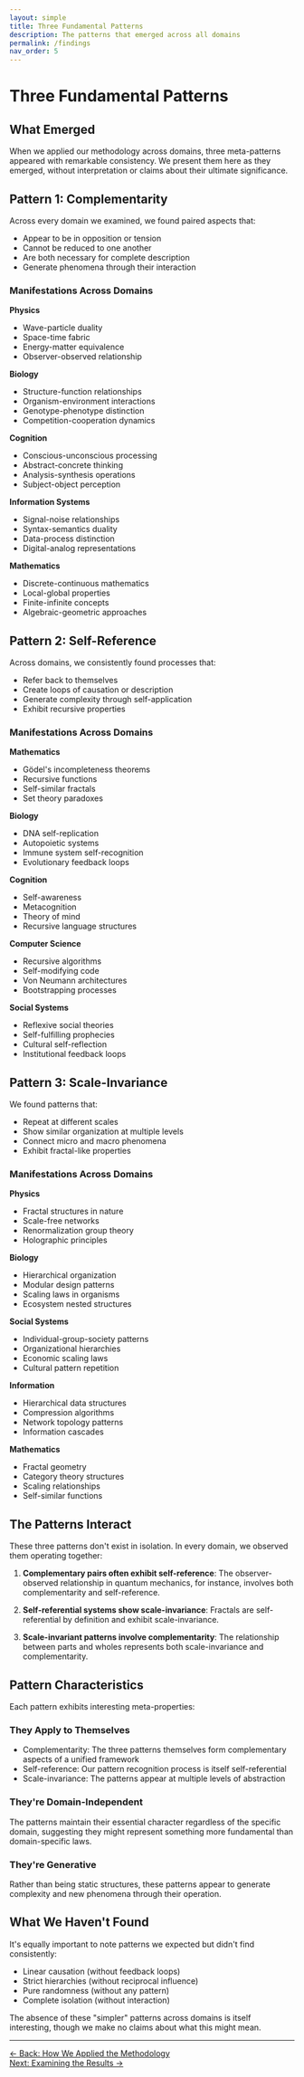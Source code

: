 ```yaml
---
layout: simple
title: Three Fundamental Patterns
description: The patterns that emerged across all domains
permalink: /findings
nav_order: 5
---
```


# Three Fundamental Patterns

## What Emerged

When we applied our methodology across domains, three meta-patterns appeared with remarkable consistency. We present them here as they emerged, without interpretation or claims about their ultimate significance.

## Pattern 1: Complementarity

Across every domain we examined, we found paired aspects that:
- Appear to be in opposition or tension
- Cannot be reduced to one another  
- Are both necessary for complete description
- Generate phenomena through their interaction

### Manifestations Across Domains

**Physics**
- Wave-particle duality
- Space-time fabric
- Energy-matter equivalence
- Observer-observed relationship

**Biology**
- Structure-function relationships
- Organism-environment interactions
- Genotype-phenotype distinction
- Competition-cooperation dynamics

**Cognition**
- Conscious-unconscious processing
- Abstract-concrete thinking
- Analysis-synthesis operations
- Subject-object perception

**Information Systems**
- Signal-noise relationships
- Syntax-semantics duality
- Data-process distinction
- Digital-analog representations

**Mathematics**
- Discrete-continuous mathematics
- Local-global properties
- Finite-infinite concepts
- Algebraic-geometric approaches

## Pattern 2: Self-Reference

Across domains, we consistently found processes that:
- Refer back to themselves
- Create loops of causation or description
- Generate complexity through self-application
- Exhibit recursive properties

### Manifestations Across Domains

**Mathematics**
- Gödel's incompleteness theorems
- Recursive functions
- Self-similar fractals
- Set theory paradoxes

**Biology**  
- DNA self-replication
- Autopoietic systems
- Immune system self-recognition
- Evolutionary feedback loops

**Cognition**
- Self-awareness
- Metacognition
- Theory of mind
- Recursive language structures

**Computer Science**
- Recursive algorithms
- Self-modifying code
- Von Neumann architectures
- Bootstrapping processes

**Social Systems**
- Reflexive social theories
- Self-fulfilling prophecies
- Cultural self-reflection
- Institutional feedback loops

## Pattern 3: Scale-Invariance

We found patterns that:
- Repeat at different scales
- Show similar organization at multiple levels
- Connect micro and macro phenomena
- Exhibit fractal-like properties

### Manifestations Across Domains

**Physics**
- Fractal structures in nature
- Scale-free networks
- Renormalization group theory
- Holographic principles

**Biology**
- Hierarchical organization
- Modular design patterns
- Scaling laws in organisms
- Ecosystem nested structures

**Social Systems**
- Individual-group-society patterns
- Organizational hierarchies
- Economic scaling laws
- Cultural pattern repetition

**Information**
- Hierarchical data structures
- Compression algorithms
- Network topology patterns
- Information cascades

**Mathematics**
- Fractal geometry
- Category theory structures
- Scaling relationships
- Self-similar functions

## The Patterns Interact

These three patterns don't exist in isolation. In every domain, we observed them operating together:

1. **Complementary pairs often exhibit self-reference**: The observer-observed relationship in quantum mechanics, for instance, involves both complementarity and self-reference.

2. **Self-referential systems show scale-invariance**: Fractals are self-referential by definition and exhibit scale-invariance.

3. **Scale-invariant patterns involve complementarity**: The relationship between parts and wholes represents both scale-invariance and complementarity.

## Pattern Characteristics

Each pattern exhibits interesting meta-properties:

### They Apply to Themselves
- Complementarity: The three patterns themselves form complementary aspects of a unified framework
- Self-reference: Our pattern recognition process is itself self-referential
- Scale-invariance: The patterns appear at multiple levels of abstraction

### They're Domain-Independent
The patterns maintain their essential character regardless of the specific domain, suggesting they might represent something more fundamental than domain-specific laws.

### They're Generative
Rather than being static structures, these patterns appear to generate complexity and new phenomena through their operation.

## What We Haven't Found

It's equally important to note patterns we expected but didn't find consistently:
- Linear causation (without feedback loops)
- Strict hierarchies (without reciprocal influence)
- Pure randomness (without any pattern)
- Complete isolation (without interaction)

The absence of these "simpler" patterns across domains is itself interesting, though we make no claims about what this might mean.

---

[← Back: How We Applied the Methodology](process.html)  
[Next: Examining the Results →](validation.html)